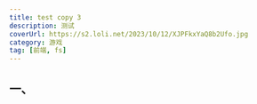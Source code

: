 ```yaml
---
title: test copy 3
description: 测试
coverUrl: https://s2.loli.net/2023/10/12/XJPFkxYaQ8b2Ufo.jpg
category: 游戏
tag: [前端, fs]
---
```


## 一、
